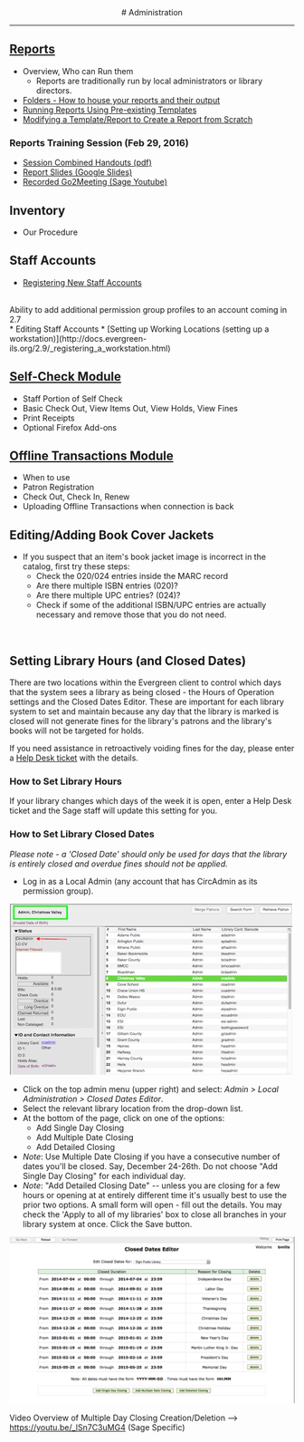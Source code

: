 <center>
# Administration
</center>
<hr size=2>

## [Reports](http://docs.evergreen-ils.org/2.9/_reports.html)
* Overview, Who can Run them
	- Reports are traditionally run by local administrators or library directors.
* [Folders - How to house your reports and their output](http://docs.evergreen-ils.org/2.9/reporter_folders.html)
* [Running Reports Using Pre-existing Templates](http://docs.evergreen-ils.org/2.9/generating_reports.html)
* [Modifying a Template/Report to Create a Report from Scratch](http://docs.evergreen-ils.org/2.9/reporter_creating_templates.html)
### Reports Training Session (Feb 29, 2016)
* [Session Combined Handouts (pdf)](http://sagelib.org/sites/default/files/documents/Reports_Session-Handout_complete.pdf)
* [Report Slides (Google Slides)](https://docs.google.com/presentation/d/123ydmJ5JRicG5O9bx6NeDuHWtp4Lp7nO-kPb5z0yUh0/edit?usp=sharing)
* [Recorded Go2Meeting (Sage Youtube)](https://youtu.be/Yva6mslVMOk)

## Inventory
* Our Procedure
	
## Staff Accounts
* [Registering New Staff Accounts](http://docs.evergreen-ils.org/2.9/_user_and_group_permissions.html#_staff_accounts)
</br>
<i class="fa fa-exclamation-circle"></i> Ability to add additional permission group profiles to an account coming in 2.7
</br>
* Editing Staff Accounts
* [Setting up Working Locations (setting up a workstation)](http://docs.evergreen-ils.org/2.9/_registering_a_workstation.html)

## [Self-Check Module](http://docs.evergreen-ils.org/2.9/_self_checkout.html)
* Staff Portion of Self Check
* Basic Check Out, View Items Out, View Holds, View Fines
* Print Receipts
* Optional Firefox Add-ons

## [Offline Transactions Module](http://docs.evergreen-ils.org/2.9/_offline_transactions.html)
* When to use
* Patron Registration
* Check Out, Check In, Renew
* Uploading Offline Transactions when connection is back

## Editing/Adding Book Cover Jackets
* If you suspect that an item's book jacket image is incorrect in the catalog, first try these steps:
	- Check the 020/024 entries inside the MARC record
	- Are there multiple ISBN entries (020)?
	- Are there multiple UPC entries? (024)?
	- Check if some of the additional ISBN/UPC entries are actually necessary and remove those that you do not need.

</br>

## Setting Library Hours (and Closed Dates)

There are two locations within the Evergreen client to control which days that the system sees a library as being closed - the Hours of Operation settings and the Closed Dates Editor. These are important for each library system to set and maintain because any day that the library is marked is closed will not generate fines for the library's patrons and the library's books will not be targeted for holds. 

If you need assistance in retroactively voiding fines for the day, please enter a [Help Desk ticket](https://sagelib.org/support) with the details.

### How to Set Library Hours

If your library changes which days of the week it is open, enter a Help Desk ticket and the Sage staff will update this setting for you.

### How to Set Library Closed Dates

*Please note - a 'Closed Date' should only be used for days that the library is entirely closed and overdue fines should not be applied.*

* Log in as a Local Admin (any account that has CircAdmin as its permission group).

![](images/admin_date1.jpeg)

* Click on the top admin menu (upper right) and select: *Admin > Local Administration > Closed Dates Editor*.
* Select the relevant library location from the drop-down list.
* At the bottom of the page, click on one of the options:
	* Add Single Day Closing 
	* Add Multiple Date Closing
	* Add Detailed Closing
* *Note*: Use Multiple Date Closing if you have a consecutive number of dates you'll be closed. Say, December 24-26th. Do not choose "Add Single Day Closing" for each individual day.
* *Note*: "Add Detailed Closing Date" -- unless you are closing for a few hours or opening at at entirely different time it's usually best to use the prior two options. A small form will open - fill out the details. You may check the 'Apply to all of my libraries' box to close all branches in your library system at once. Click the Save button.
 
![](images/admin_date2.png)

Video Overview of Multiple Day Closing Creation/Deletion --> <https://youtu.be/_lSn7C3uMG4> (Sage Specific)